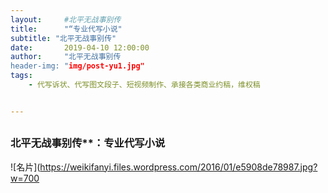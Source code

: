 ```yaml
---
layout:     #北平无战事别传
title:      "“专业代写小说"
subtitle: "北平无战事别传"
date:       2019-04-10 12:00:00
author:     "北平无战事别传
header-img: "img/post-yu1.jpg"
tags:
    - 代写诉状、代写图文段子、短视频制作、承接各类商业约稿，维权稿


---
```


## 

### **北平无战事别传****：专业代写小说

![名片](https://weikifanyi.files.wordpress.com/2016/01/e5908de78987.jpg?w=700
